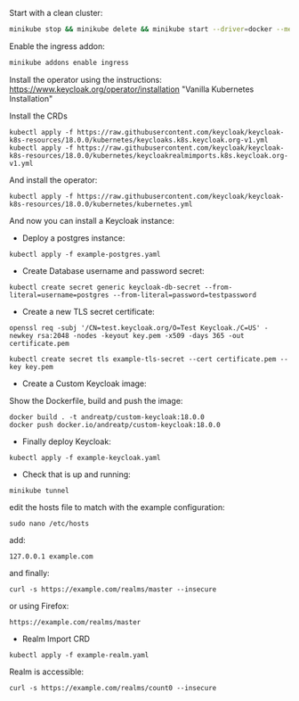 
Start with a clean cluster:

```bash
minikube stop && minikube delete && minikube start --driver=docker --memory 8192 --cpus 3
```

Enable the ingress addon:

```bash
minikube addons enable ingress
```

Install the operator using the instructions:
https://www.keycloak.org/operator/installation
"Vanilla Kubernetes Installation"

Install the CRDs
```
kubectl apply -f https://raw.githubusercontent.com/keycloak/keycloak-k8s-resources/18.0.0/kubernetes/keycloaks.k8s.keycloak.org-v1.yml
kubectl apply -f https://raw.githubusercontent.com/keycloak/keycloak-k8s-resources/18.0.0/kubernetes/keycloakrealmimports.k8s.keycloak.org-v1.yml
```

And install the operator:
```
kubectl apply -f https://raw.githubusercontent.com/keycloak/keycloak-k8s-resources/18.0.0/kubernetes/kubernetes.yml
```

And now you can install a Keycloak instance:

- Deploy a postgres instance:

```
kubectl apply -f example-postgres.yaml
```

- Create Database username and password secret:

```
kubectl create secret generic keycloak-db-secret --from-literal=username=postgres --from-literal=password=testpassword
```

- Create a new TLS secret certificate:

```
openssl req -subj '/CN=test.keycloak.org/O=Test Keycloak./C=US' -newkey rsa:2048 -nodes -keyout key.pem -x509 -days 365 -out certificate.pem
```

```
kubectl create secret tls example-tls-secret --cert certificate.pem --key key.pem
```

- Create a Custom Keycloak image:

Show the Dockerfile, build and push the image:

```
docker build . -t andreatp/custom-keycloak:18.0.0
docker push docker.io/andreatp/custom-keycloak:18.0.0
```

- Finally deploy Keycloak:

```
kubectl apply -f example-keycloak.yaml
```

- Check that is up and running:

```
minikube tunnel
```
edit the hosts file to match with the example configuration:
```
sudo nano /etc/hosts
```
add:
```
127.0.0.1 example.com
```
and finally:

```
curl -s https://example.com/realms/master --insecure
```
or using Firefox:

```
https://example.com/realms/master
```

- Realm Import CRD

```
kubectl apply -f example-realm.yaml
```

Realm is accessible:

```
curl -s https://example.com/realms/count0 --insecure
```
